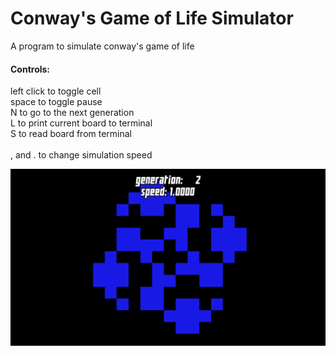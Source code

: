 <h1>Conway's Game of Life Simulator</h1>
A program to simulate conway's game of life
<h4>Controls:</h4>
left click to toggle cell<br>
space to toggle pause<br>
N to go to the next generation<br>
L to print current board to terminal<br>
S to read board from terminal<br><br>
, and . to change simulation speed

![](screenshot.png)
